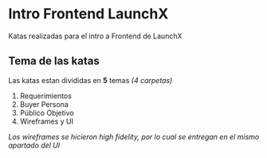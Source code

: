 # Intro Frontend LaunchX
Katas realizadas para el intro a Frontend de LaunchX

## Tema de las katas

Las katas estan divididas en **5** temas _(4 carpetas)_

1. Requerimientos
2. Buyer Persona
3. Público Objetivo
4. Wireframes y UI

_Los wireframes se hicieron high fidelity, por lo cual se entregan en el mismo apartado del UI_
